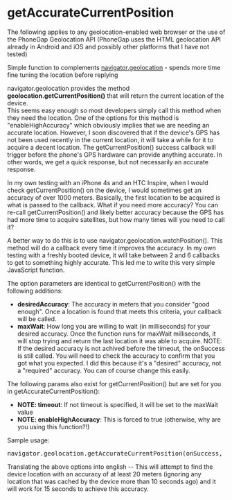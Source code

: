 getAccurateCurrentPosition
==========================
The following applies to any geolocation-enabled web browser or the use of the PhoneGap Geolocation API (PhoneGap uses the HTML geolocation API already in Android and iOS and possibly other platforms that I have not tested)

Simple function to complements <a target="_blank" href="http://dev.w3.org/geo/api/spec-source.html">navigator.geolocation</a> - spends more time fine tuning the location before replying

navigator.geolocation provides the method <b>geolocation.getCurrentPosition()</b> that will return the current location of the device.  
This seems easy enough so most developers simply call this method when they need the location.  One of the options for this
method is "enableHighAccuracy" which obviously implies that we are needing an accurate location.  However, I soon
discovered that if the device's GPS has not been used recently in the current location, it will take a while for it to acquire
a decent location.  The getCurrentPosition() success callback will trigger before the phone's GPS hardware can provide
anything accurate.  In other words, we get a quick response, but not necessarily an accurate response.

In my own testing with an iPhone 4s and an HTC Inspire, when I would check getCurrentPosition() on the device, I would sometimes
get an accuracy of over 1000 meters.  Basically, the first location to be acquired is what is passed to the callback.  What if you 
need more accuracy?  You can re-call getCurrentPosition() and likely better accuracy because the GPS has had more time to acquire 
satellites, but how many times will you need to call it?

A better way to do this is to use navigator.geolocation.watchPosition().  This method will do a callback every time it improves
the accuracy.  In my own testing with a freshly booted device, it will take between 2 and 6 callbacks to get to something highly accurate.
This led me to write this very simple JavaScript function.

The option parameters are identical to getCurrentPosition() with the following additions:

- <b>desiredAccuracy</b>: The accuracy in meters that you consider "good enough". Once a location is found that meets this criteria, your callback will be called.
- <b>maxWait</b>: How long you are willing to wait (in milliseconds) for your desired accuracy.  Once the function runs for
maxWait milliseconds, it will stop trying and return the last location it was able to acquire. NOTE: If the desired accuracy is not achived before
the timeout, the onSuccess is still called.  You will need to check the accuracy to confirm that you got what you expected.  I did this because it's a 
"desired" accuracy, not a "required" accuracy.  You can of course change this easily.

The following params also exist for getCurrentPosition() but are set for you in getAccurateCurrentPosition():
- <b>NOTE: timeout</b>: If not timeout is specified, it will be set to the maxWait value
- <b>NOTE: enableHighAccuracy</b>: This is forced to true (otherwise, why are you using this function?!)


Sample usage:  
<pre>
navigator.geolocation.getAccurateCurrentPosition(onSuccess, onError, {maximumAge:10000, desiredAccuracy:20, maxWait:15000});
</pre>

Translating the above options into english -- This will attempt to find the device location with an accuracy of at least 20 meters (ignoring any location that was cached by the device more than 10 seconds ago) and it will work for 15 seconds to achieve this accuracy. 


